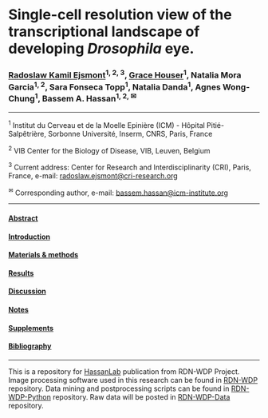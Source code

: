 # Single-cell resolution view of the transcriptional landscape of developing *Drosophila* eye.
### [Radoslaw Kamil Ejsmont](https://github.com/rejsmont)<sup>1, 2, 3</sup>, [Grace Houser](https://github.com/Grace-Houser)<sup>1</sup>, Natalia Mora Garcia<sup>1, 2</sup>, Sara Fonseca Topp<sup>1</sup>, Natalia Danda<sup>1</sup>, Agnes Wong-Chung<sup>1</sup>, Bassem A. Hassan<sup>1, 2, ✉</sup>
---
<sup>1</sup> Institut du Cerveau et de la Moelle Epinière (ICM) - Hôpital Pitié-Salpêtrière, Sorbonne Université, Inserm, CNRS, Paris, France

<sup>2</sup> VIB Center for the Biology of Disease, VIB, Leuven, Belgium

<sup>3</sup> Current address: Center for Research and Interdisciplinarity (CRI), Paris, France, e-mail: [radoslaw.ejsmont@cri-research.org](mailto:radoslaw.ejsmont@cri-research.org)

<sup>✉</sup> Corresponding author, e-mail: [bassem.hassan@icm-institute.org](mailto:bassem.hassan@icm-institute.org)

---

#### [Abstract](abstract.md)
#### [Introduction](introduction.md)
#### [Materials & methods](methods.md)
#### [Results](results.md)
#### [Discussion](discussion.md)
#### [Notes](notes.md)
#### [Supplements](supplements.md)
#### [Bibliography](bibliography.bib)

---

This is a repository for [HassanLab](https://github.com/HassanLab/) publication from RDN-WDP Project. Image processing software used in this research can be found in [RDN-WDP](https://github.com/rejsmont/rdn-wdp) repository. Data mining and postprocessing scripts can be found in [RDN-WDP-Python](https://github.com/rejsmont/rdn-wdp-python) repository. Raw data will be posted in [RDN-WDP-Data](https://github.com/rejsmont/rdn-wdp-data) repository.
